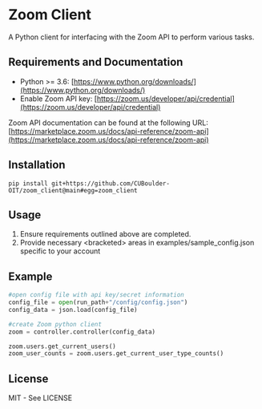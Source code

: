# Zoom Client

A Python client for interfacing with the Zoom API to perform various tasks.

## Requirements and Documentation

* Python >= 3.6: [https://www.python.org/downloads/](https://www.python.org/downloads/)
* Enable Zoom API key: [https://zoom.us/developer/api/credential](https://zoom.us/developer/api/credential)

Zoom API documentation can be found at the following URL: [https://marketplace.zoom.us/docs/api-reference/zoom-api](https://marketplace.zoom.us/docs/api-reference/zoom-api)

## Installation

```shell
pip install git+https://github.com/CUBoulder-OIT/zoom_client@main#egg=zoom_client
```

## Usage

1. Ensure requirements outlined above are completed.
2. Provide necessary &lt;bracketed&gt; areas in examples/sample_config.json specific to your account

## Example
```python
#open config file with api key/secret information
config_file = open(run_path+"/config/config.json")
config_data = json.load(config_file)

#create Zoom python client
zoom = controller.controller(config_data)

zoom.users.get_current_users()
zoom_user_counts = zoom.users.get_current_user_type_counts()
```

## License

MIT - See LICENSE
